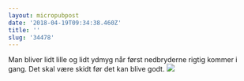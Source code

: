 ```yaml
---
layout: micropubpost
date: '2018-04-19T09:34:38.460Z'
title: ''
slug: '34478'
---
```

Man bliver lidt lille og lidt ydmyg når først nedbryderne rigtig kommer i gang. Det skal være skidt før det kan blive godt. ![](http://mathiasaggerbo.dk/assets/IMG_2535.png)
